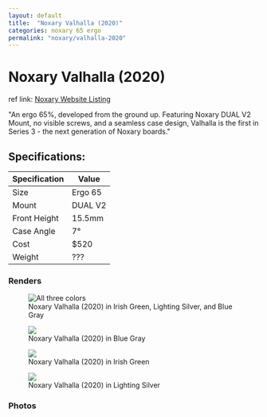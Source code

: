 ```yaml
---
layout: default
title:  "Noxary Valhalla (2020)"
categories: noxary 65 ergo
permalink: "noxary/valhalla-2020"
---
```

# Noxary Valhalla (2020)

ref link: [Noxary Website Listing](https://noxary.co/collections/valhalla-2020/products/valhalla-2020)

"An ergo 65%, developed from the ground up. Featuring Noxary DUAL V2 Mount, no visible screws, and a seamless case design, Valhalla is the first in Series 3 - the next generation of Noxary boards."

## Specifications:

| Specification | Value |
|---|---|
| Size | Ergo 65 |
| Mount | DUAL V2 |
| Front Height | 15.5mm |
| Case Angle | 7° |
| Cost | $520 |
| Weight | ??? |

### Renders
<figure>
  <img src="{{ 'assets/images/noxary/valhalla/valhalla-all-colors.png' | relative_url }}" alt="All three colors">
  <figcaption>Noxary Valhalla (2020) in Irish Green, Lighting Silver, and Blue Gray</figcaption>
</figure>

<figure>
  <img src="{{ 'assets/images/noxary/valhalla/valhalla-blue-gray-top.png' | relative_url }}" >
  <figcaption>Noxary Valhalla (2020) in Blue Gray</figcaption>
</figure>

<figure>
  <img src="{{ 'assets/images/noxary/valhalla/valhalla-irish-green-top.png' | relative_url }}" >
  <figcaption>Noxary Valhalla (2020) in Irish Green</figcaption>
</figure>

<figure>
  <img src="{{ 'assets/images/noxary/valhalla/valhalla-lightning-silver-top.png' | relative_url }}" >
  <figcaption>Noxary Valhalla (2020) in Lighting Silver</figcaption>
</figure>

### Photos
